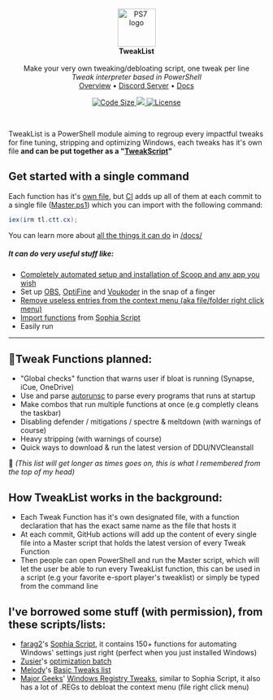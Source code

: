 </br>

<p align="center">
    <img align=center src="https://raw.githubusercontent.com/PowerShell/PowerShell/master/assets/ps_black_64.svg?sanitize=true" alt="PS7 logo" width="75" />  </br>
    <strong>TweakList</strong> </br>
    </br>
    Make your very own tweaking/debloating script, one tweak per line</br>
    <i>Tweak interpreter based in PowerShell</i></br>
    <a href="#overview">Overview</a>
    •
    <a href="https://dsc.gg/ctt">Discord Server</a>
    •
    <a href="https://github.com/couleur-tweak-tips/TweakList/tree/master/Docs">Docs</a>
</p>
<p align="center">
    <a href="https://github.com/couleur-tweak-tips/TweakList">
        <img src="https://img.shields.io/github/languages/code-size/couleur-tweak-tips/TweakList.svg" alt="Code Size" />
    </a>
    <a href="https://discord.com/invite/aPVMJy78Pa">
        <img src="https://img.shields.io/discord/774315187183288411?color=7389D8&labelColor=6A7EC2&label=Discord&logo=discord&logoColor=white alt="Discord" />
    </a>
    <a href="https://github.com/couleur-tweak-tips/TweakList/blob/master/LICENSE">
        <img src="https://img.shields.io/github/license/couleur-tweak-tips/TweakList.svg" alt="License" />
    </a>

</p>
</br>

[logo]: https://raw.githubusercontent.com/PowerShell/PowerShell/master/assets/ps_black_64.svg?sanitize=true

TweakList is a PowerShell module aiming to regroup every impactful tweaks for fine tuning, stripping and optimizing Windows, each tweaks has it's own file **and can be put together as a "[TweakScript](https://gist.github.com/couleurm/68d272edc5fb930c31b96b667813e373 "TweakList example")"**

## Get started with a single command
Each function has it's [own file](https://github.com/couleur-tweak-tips/TweakList/tree/master/modules), but [CI](https://github.com/couleur-tweak-tips/TweakList/blob/master/.github/workflows/main.yml) adds up all of them at each commit to a single file ([Master.ps1](https://github.com/couleur-tweak-tips/TweakList/blob/master/Master.ps1)) which you can import with the following command:
```PowerShell
iex(irm tl.ctt.cx);
```

You can learn more about [all the things it can do](https://github.com/couleur-tweak-tips/TweakList/blob/master/Master.ps1) in [/docs/](https://github.com/couleur-tweak-tips/TweakList/tree/master/docs)
</br>

##### It can do very useful stuff like:

* [Completely automated setup and installation of Scoop and any app you wish](https://github.com/couleur-tweak-tips/TweakList/blob/master/docs/TweakFuncs.md#get)
* Set up [OBS](https://github.com/couleur-tweak-tips/TweakList/blob/master/docs/TweakFuncs.md#optimize-obs), [OptiFine](https://github.com/couleur-tweak-tips/TweakList/blob/master/docs/TweakFuncs.md#optimize-optifine) and [Voukoder](https://youtu.be/BBp2PnmRHmk) in the snap of a finger
* [Remove useless entries from the context menu (aka file/folder right click menu)](https://github.com/couleur-tweak-tips/TweakList/blob/master/modules/Remove-ContextMenu.ps1)
* [Import functions](https://github.com/couleur-tweak-tips/TweakList/blob/master/modules/Import-Sophia.ps1) from [Sophia Script](https://github.com/farag2/Sophia-Script-for-Windows)
* Easily run 


---


## 📝Tweak Functions planned:

- "Global checks" function that warns user if bloat is running (Synapse, iCue, OneDrive)
- Use and parse [autorunsc](https://docs.microsoft.com/en-us/sysinternals/downloads/autoruns#autorunsc-usage) to parse every programs that runs at startup
- Make combos that run multiple functions at once (e.g completly cleans the taskbar)
- Disabling defender / mitigations / spectre & meltdown (with warnings of course)
- Heavy stripping (with warnings of course)
- Quick ways to download & run the latest version of DDU/NVCleanstall

💭 *(This list will get longer as times goes on, this is what I remembered from the top of my head)*

## How TweakList works in the background:

- Each Tweak Function has it's own designated file, with a function declaration that has the exact same name as the file that hosts it
- At each commit, GitHub actions will add up the content of every single file into a Master script that holds the latest version of every Tweak Function
- Then people can open PowerShell and run the Master script, which will let the user be able to run every TweakList function, this can be used in a script (e.g your favorite e-sport player's tweaklist) or simply be typed from the command line

## I've borrowed some stuff (with permission), from these scripts/lists:

* [farag2](https://i.imgur.com/Vf1pthm.png)'s [Sophia Script](https://github.com/farag2/Sophia-Script-for-Windows), it contains 150+ functions for automating Windows' settings just right (perfect when you just installed Windows)
* [Zusier](https://i.imgur.com/hAL2wGf.png)'s [optimization batch](https://github.com/Zusier/Zusiers-optimization-Batch)
* [Melody](https://i.imgur.com/6nZSqh3.png)'s [Basic Tweaks list](https://sites.google.com/view/melodystweaks/basictweaks)
* [Major Geeks](https://i.imgur.com/fKbpDnl.png)' [Windows Registry Tweaks](https://www.majorgeeks.com/files/details/majorgeeks_registry_tweaks.html), similar to Sophia Script, it also has a lot of .REGs to debloat the context menu (file right click menu)

